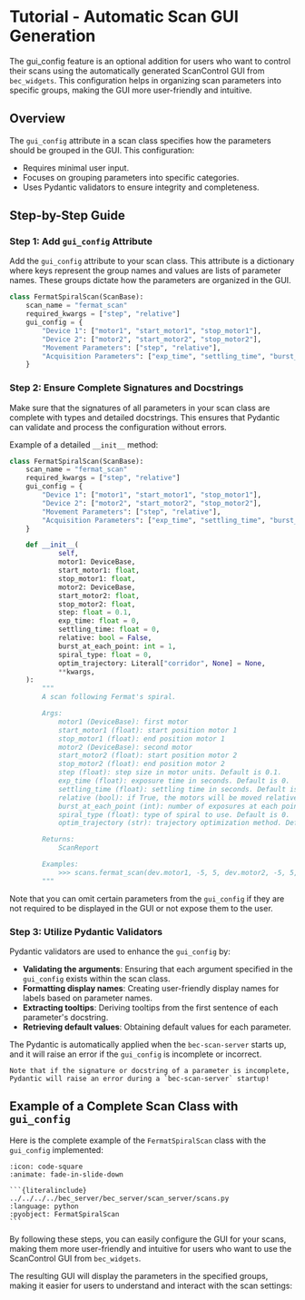 # Tutorial - Automatic Scan GUI Generation

The gui_config feature is an optional addition for users who want to control their scans using the automatically
generated ScanControl GUI from `bec_widgets`. This configuration helps in organizing scan parameters into specific
groups, making the GUI more user-friendly and intuitive.

## Overview

The `gui_config` attribute in a scan class specifies how the parameters should be grouped in the GUI. This
configuration:

- Requires minimal user input.
- Focuses on grouping parameters into specific categories.
- Uses Pydantic validators to ensure integrity and completeness.

## Step-by-Step Guide

### Step 1: Add `gui_config` Attribute

Add the `gui_config` attribute to your scan class. This attribute is a dictionary where keys represent the group names
and values are lists of parameter names. These groups dictate how the parameters are organized in the GUI.

```python
class FermatSpiralScan(ScanBase):
    scan_name = "fermat_scan"
    required_kwargs = ["step", "relative"]
    gui_config = {
        "Device 1": ["motor1", "start_motor1", "stop_motor1"],
        "Device 2": ["motor2", "start_motor2", "stop_motor2"],
        "Movement Parameters": ["step", "relative"],
        "Acquisition Parameters": ["exp_time", "settling_time", "burst_at_each_point"],
    }
```

### Step 2: Ensure Complete Signatures and Docstrings

Make sure that the signatures of all parameters in your scan class are complete with types and detailed docstrings. This
ensures that Pydantic can validate and process the configuration without errors.

Example of a detailed `__init__` method:

```python
class FermatSpiralScan(ScanBase):
    scan_name = "fermat_scan"
    required_kwargs = ["step", "relative"]
    gui_config = {
        "Device 1": ["motor1", "start_motor1", "stop_motor1"],
        "Device 2": ["motor2", "start_motor2", "stop_motor2"],
        "Movement Parameters": ["step", "relative"],
        "Acquisition Parameters": ["exp_time", "settling_time", "burst_at_each_point"],
    }

    def __init__(
            self,
            motor1: DeviceBase,
            start_motor1: float,
            stop_motor1: float,
            motor2: DeviceBase,
            start_motor2: float,
            stop_motor2: float,
            step: float = 0.1,
            exp_time: float = 0,
            settling_time: float = 0,
            relative: bool = False,
            burst_at_each_point: int = 1,
            spiral_type: float = 0,
            optim_trajectory: Literal["corridor", None] = None,
            **kwargs,
    ):
        """
        A scan following Fermat's spiral.

        Args:
            motor1 (DeviceBase): first motor
            start_motor1 (float): start position motor 1
            stop_motor1 (float): end position motor 1
            motor2 (DeviceBase): second motor
            start_motor2 (float): start position motor 2
            stop_motor2 (float): end position motor 2
            step (float): step size in motor units. Default is 0.1.
            exp_time (float): exposure time in seconds. Default is 0.
            settling_time (float): settling time in seconds. Default is 0.
            relative (bool): if True, the motors will be moved relative to their current position. Default is False.
            burst_at_each_point (int): number of exposures at each point. Default is 1.
            spiral_type (float): type of spiral to use. Default is 0.
            optim_trajectory (str): trajectory optimization method. Default is None. Options are "corridor" and "none".

        Returns:
            ScanReport

        Examples:
            >>> scans.fermat_scan(dev.motor1, -5, 5, dev.motor2, -5, 5, step=0.5, exp_time=0.1, relative=True, optim_trajectory="corridor")
        """
```

Note that you can omit certain parameters from the `gui_config` if they are not required to be displayed in the GUI or
not expose them to the user.

### Step 3: Utilize Pydantic Validators

Pydantic validators are used to enhance the `gui_config` by:

- **Validating the arguments**: Ensuring that each argument specified in the `gui_config` exists within the scan class.
- **Formatting display names**: Creating user-friendly display names for labels based on parameter names.
- **Extracting tooltips**: Deriving tooltips from the first sentence of each parameter's docstring.
- **Retrieving default values**: Obtaining default values for each parameter.

The Pydantic is automatically applied when the `bec-scan-server` starts up, and it will raise an error if
the `gui_config` is incomplete or incorrect.

```{note}
Note that if the signature or docstring of a parameter is incomplete, Pydantic will raise an error during a `bec-scan-server` startup!
```

## Example of a Complete Scan Class with `gui_config`

Here is the complete example of the `FermatSpiralScan` class with the `gui_config` implemented:

````{dropdown} View code: ScanBase class
:icon: code-square
:animate: fade-in-slide-down

```{literalinclude} ../../../../bec_server/bec_server/scan_server/scans.py
:language: python
:pyobject: FermatSpiralScan
```
````

By following these steps, you can easily configure the GUI for your scans, making them more user-friendly and intuitive
for users who want to use the ScanControl GUI from `bec_widgets`.

The resulting GUI will display the parameters in the specified groups, making it easier for users to understand and
interact with the scan settings:

```{figure} ../assets/scan_GUI_example.png
```